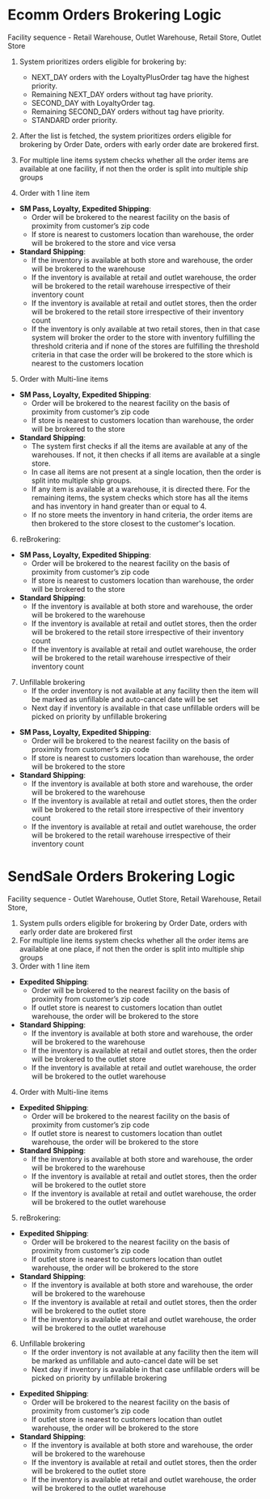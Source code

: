 # Ecomm Orders Brokering Logic

Facility sequence - Retail Warehouse, Outlet Warehouse, Retail Store, Outlet Store


1. System prioritizes orders eligible for brokering by:
    * NEXT_DAY orders with the LoyaltyPlusOrder tag have the highest priority.
    * Remaining NEXT_DAY orders without tag have priority.
    * SECOND_DAY with LoyaltyOrder tag.
    * Remaining SECOND_DAY orders without tag have priority.
    * STANDARD order priority.

2. After the list is fetched, the system prioritizes orders eligible for brokering by Order Date, orders with early order date are brokered first.

3. For multiple line items system checks whether all the order items are available at one facility, if not then the order is split into multiple ship groups

4. Order with 1 line item
- **SM Pass, Loyalty, Expedited Shipping**:
    * Order will be brokered to the nearest facility on the basis of proximity from customer’s zip code
    * If store is nearest to customers location than warehouse, the order will be brokered to the store and vice versa
- **Standard Shipping**:
    * If the inventory is available at both store and warehouse, the order will be brokered to the warehouse
    * If the inventory is available at retail and outlet warehouse, the order will be brokered to the retail warehouse irrespective of their inventory count
    * If the inventory is available at retail and outlet stores, then the order will be brokered to the retail store irrespective of their inventory count
    * If the inventory is only available at two retail stores, then in that case system will broker the order to the store with inventory fulfilling the threshold criteria and if none of the stores are fulfilling the threshold criteria in that case the order will be brokered to the store which is nearest to the customers location

5. Order with Multi-line items 
- **SM Pass, Loyalty, Expedited Shipping**:
    * Order will be brokered to the nearest facility on the basis of proximity from customer’s zip code
    * If store is nearest to customers location than warehouse, the order will be brokered to the store
- **Standard Shipping**:
    * The system first checks if all the items are available at any of the warehouses. If not, it then checks if all items are available at a single store.
    * In case all items are not present at a single location, then the order is split into multiple ship groups.
    * If any item is available at a warehouse, it is directed there. For the remaining items, the system checks which store has all the items and has inventory in hand greater than or equal to 4.
    * If no store meets the inventory in hand criteria, the order items are then brokered to the store closest to the customer's location.

6. reBrokering:
- **SM Pass, Loyalty, Expedited Shipping**:
    * Order will be brokered to the nearest facility on the basis of proximity from customer’s zip code
    * If store is nearest to customers location than warehouse, the order will be brokered to the store
- **Standard Shipping**:
    * If the inventory is available at both store and warehouse, the order will be brokered to the warehouse
    * If the inventory is available at retail and outlet stores, then the order will be brokered to the retail store irrespective of their inventory count
    * If the inventory is available at retail and outlet warehouse, the order will be brokered to the retail warehouse irrespective of their inventory count

7. Unfillable brokering
    * If the order inventory is not available at any facility then the item will be marked as unfillable and auto-cancel date will be set
    * Next day if inventory is available in that case unfillable orders will be picked on priority by unfillable brokering
- **SM Pass, Loyalty, Expedited Shipping**:
    * Order will be brokered to the nearest facility on the basis of proximity from customer’s zip code
    * If store is nearest to customers location than warehouse, the order will be brokered to the store
- **Standard Shipping**:
    * If the inventory is available at both store and warehouse, the order will be brokered to the warehouse
    * If the inventory is available at retail and outlet stores, then the order will be brokered to the retail store irrespective of their inventory count
    * If the inventory is available at retail and outlet warehouse, the order will be brokered to the retail warehouse irrespective of their inventory count




# SendSale Orders Brokering Logic

Facility sequence - Outlet Warehouse, Outlet Store, Retail Warehouse, Retail Store, 


1. System pulls orders eligible for brokering by Order Date, orders with early order date are brokered first
2. For multiple line items system checks whether all the order items are available at one place, if not then the order is split into multiple ship groups
3. Order with 1 line item
- **Expedited Shipping**:
    * Order will be brokered to the nearest facility on the basis of proximity from customer’s zip code
    * If outlet store is nearest to customers location than outlet warehouse, the order will be brokered to the store
- **Standard Shipping**:
    * If the inventory is available at both store and warehouse, the order will be brokered to the warehouse
    * If the inventory is available at retail and outlet stores, then the order will be brokered to the outlet store
    * If the inventory is available at retail and outlet warehouse, the order will be brokered to the outlet warehouse
4. Order with Multi-line items 
- **Expedited Shipping**:
    * Order will be brokered to the nearest facility on the basis of proximity from customer’s zip code
    * If outlet store is nearest to customers location than outlet warehouse, the order will be brokered to the store
- **Standard Shipping**:
    * If the inventory is available at both store and warehouse, the order will be brokered to the warehouse
    * If the inventory is available at retail and outlet stores, then the order will be brokered to the outlet store
    * If the inventory is available at retail and outlet warehouse, the order will be brokered to the outlet warehouse
5. reBrokering:
- **Expedited Shipping**:
    * Order will be brokered to the nearest facility on the basis of proximity from customer’s zip code
    * If outlet store is nearest to customers location than outlet warehouse, the order will be brokered to the store
- **Standard Shipping**:
    * If the inventory is available at both store and warehouse, the order will be brokered to the warehouse
    * If the inventory is available at retail and outlet stores, then the order will be brokered to the outlet store
    * If the inventory is available at retail and outlet warehouse, the order will be brokered to the outlet warehouse
6. Unfillable brokering
    * If the order inventory is not available at any facility then the item will be marked as unfillable and auto-cancel date will be set
    * Next day if inventory is available in that case unfillable orders will be picked on priority by unfillable brokering
- **Expedited Shipping**:
    * Order will be brokered to the nearest facility on the basis of proximity from customer’s zip code
    * If outlet store is nearest to customers location than outlet warehouse, the order will be brokered to the store
- **Standard Shipping**:
    * If the inventory is available at both store and warehouse, the order will be brokered to the warehouse
    * If the inventory is available at retail and outlet stores, then the order will be brokered to the outlet store
    * If the inventory is available at retail and outlet warehouse, the order will be brokered to the outlet warehouse
